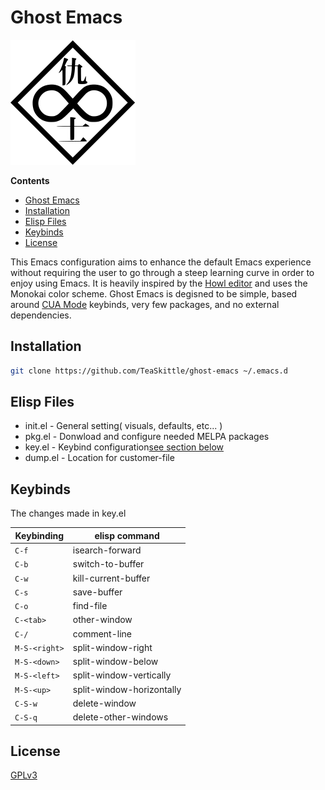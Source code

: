 # Ghost Emacs

<img src="ghost/logo.png" alt="logo" width="200"/>

**Contents**

- [Ghost Emacs](#ghost-eamcs)
- [Installation](#installation)
- [Elisp Files](#elisp-files)
- [Keybinds](#keybinds)
- [License](#license)

This Emacs configuration aims to enhance the default Emacs experience without requiring the user to go through a steep learning curve in order to enjoy using Emacs. It is heavily inspired by the [Howl editor](https://howl.io/) and uses the Monokai color scheme. Ghost Emacs is degisned to be simple, based around [CUA Mode](https://www.emacswiki.org/emacs/CuaMode) keybinds, very few packages, and no external dependencies. 

## Installation

``` sh
git clone https://github.com/TeaSkittle/ghost-emacs ~/.emacs.d
```

## Elisp Files

- init.el - General setting( visuals, defaults, etc... )
- pkg.el - Donwload and configure needed MELPA packages
- key.el - Keybind configuration[see section below](#keybinds)
- dump.el - Location for customer-file

## Keybinds

The changes made in key.el

| Keybinding        | elisp command                        |  
|-------------------|--------------------------------------|
| `C-f`             | isearch-forward                      |  
| `C-b`             | switch-to-buffer                     |  
| `C-w`             | kill-current-buffer                  |  
| `C-s`             | save-buffer                          |  
| `C-o`             | find-file                            | 
| `C-<tab>`         | other-window                         |
| `C-/`             | comment-line                         |
| `M-S-<right>`     | split-window-right                   |
| `M-S-<down>`      | split-window-below                   |
| `M-S-<left>`      | split-window-vertically              |
| `M-S-<up>`        | split-window-horizontally            |
| `C-S-w`           | delete-window                        |
| `C-S-q`           | delete-other-windows                 |

## License
[GPLv3](https://choosealicense.com/licenses/gpl-3.0/)
